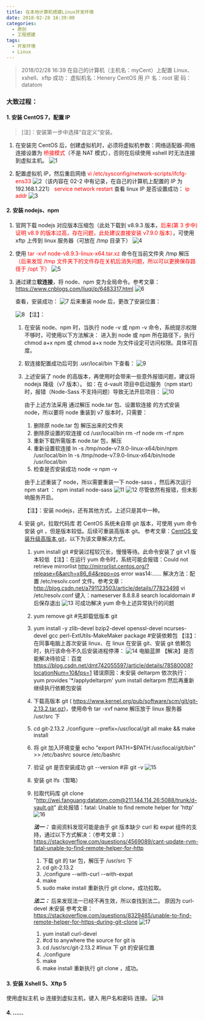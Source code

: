 ```yaml
---
title: 在本地计算机搭建Linux开发环境
date: 2018-02-28 16:39:00
categories:
  - 原创
  - 工程搭建
tags:
  - 开发环境
  - Linux
---
```


> 2018/02/28 16:39 在自己的计算机（主机名：myCent）上配置 Linux、xshell、xftp 成功：
> 虚拟机名：Henery CentOS
> 用 户 名：root
> 密 码：datatom

### 大致过程：

#### 1. 安装 CentOS 7，配置 IP

> [注]：安装第一步中选择“自定义”安装。

1. 在安装完 CentOS 后，创建虚拟机时，必须将虚拟机参数：网络适配器-网络连接设置为 <font color="red">桥接模式</font>（不是 NAT 模式），否则在后续使用 xshell 时无法连接到虚拟主机。
![1](../images/linux-environment/01.png)

2. 配置虚拟机 IP，然后重启网络
   <font color="red">vi /etc/sysconfig/network-scripts/ifcfg-ens33</font>
   ![2](../images/linux-environment/02.png)（该内容在 02-2 中有记录，在自己的计算机上配置的 IP 为 192.168.1.221）
   <font color="red">service network restart</font>
   查看 linux IP 是否设置成功：
   <font color="red">ip addr</font>
   ![3](../images/linux-environment/03.png)

#### 2. 安装 nodejs、npm

1. 官网下载 nodejs 对应版本压缩包（此处下载到 v8.9.3 版本，<font color="red">后来(第 3 步中)证明 v8.9 的版本过高，存在问题，此处建议直接安装 v7.9.0 版本）</font>，可使用 xftp 上传到 linux 服务器（可放在 /tmp 目录下）
![4](../images/linux-environment/04.png)

2. 使用 <font color="red">tar -xvf node-v8.9.3-linux-x64.tar.xz</font> 命令在当前文件夹 /tmp 解压 <font color="red">（后来发现 /tmp 文件夹下的文件存在关机后消失问题，所以可以更换保存路径于 /opt 下）</font>
![5](../images/linux-environment/05.png)

3.  通过建立**软连接**，将 node、npm 变为全局命令。参考文章：https://www.cnblogs.com/liuqi/p/6483317.html
![6](../images/linux-environment/06.png)

    查看，安装成功：
    ![7](../images/linux-environment/07.png)
    后来重装 node 后，更改了安装位置：

    ![8](../images/linux-environment/08.png)
    【注】：

    1.  在安装 node、npm 时，当执行 node -v 或 npm -v 命令，系统提示权限不够时，可使用以下方法解决：
        进入到 node 或 npm 所在路径下，执行 chmod a+x npm 或 chmod a+x node 为文件设定可访问权限。具体可百度。

    2.  软连接配置成功后可到 .usr/local/bin 下查看：
        ![9](../images/linux-environment/09.png)

    3.  上述安装了 node 的高版本，再使用时会带来一些意外报错问题，建议将 nodejs 降级（v7 版本）。
        如：在 d-vault 项目中启动服务（npm start）时，报错（Node-Sass 不支持问题）导致无法开启项目：
        ![10](../images/linux-environment/10.png)

        由于上述方法采用 通过解压 node.tar 包、设置软连接 的方式安装 node，所以要将 node 重装到 v7 版本时，只需要：

        1. 删除原 node.tar 包 解压出来的文件夹
        2. 删除原设置的软连接
           cd /usr/local/bin
           rm -rf node
           rm -rf npm
        3. 重新下载所需版本 node.tar 包，解压
        4. 重新设置软连接
           ln -s /tmp/node-v7.9.0-linux-x64/bin/npm /usr/local/bin
           ln -s /tmp/node-v7.9.0-linux-x64/bin/node /usr/local/bin
        5. 检查是否安装成功
           node -v
           npm -v

        由于上述重装了 node，所以需要重装一下 node-sass ，然后再次运行 npm start ：
        npm install node-sass
        ![11](../images/linux-environment/11.png)
        ![12](../images/linux-environment/12.png)
        尽管依然有报错，但未影响服务开启。

        【注】：安装 nodejs，还有其他方式，上述只是其中一种。

    4.  安装 git，拉取代码库
        若 CentOS 系统未自带 git 版本，可使用 yum 命令安装 git ，但是版本较低。后续可重装高版本 git。
        参考文章：[CentOS 安装升级高版本 git](http://blog.csdn.net/lianxiaopang/article/details/78501569)，以下为该文章解决方式。

        1. yum install git #安装过程较冗长，慢慢等待。此命令安装了 git v1 版本较低
      【注】：在运行 yum 命令时，系统可能会报错：Could not retrieve mirrorlist http://mirrorlist.centos.org/?release=6&arch=x86_64&repo=os error was14:......
      解决方法：配置 /etc/resolv.conf 文件。参考文章：http://blog.csdn.net/a791123503/article/details/77823498
      vi /etc/resolv.conf
      键入：nameserver 8.8.8.8
      search localdomain #后保存退出
      ![13](../images/linux-environment/13.png)
      可成功解决 yum 命令上述异常执行的问题

        2. yum remove git #先卸载低版本 git
        3. yum install -y zlib-devel bzip2-devel openssl-devel ncurses-devel gcc perl-ExtUtils-MakeMaker package #安装依赖包
            【注】：在同事电脑上首次安装 linux、在 linux 在安装 git、安装 git 依赖包时，执行该命令不久后安装进程停滞：
            ![14](../images/linux-environment/14.jpg)
            电脑蓝屏
            【解决】是否能解决待验证：百度 https://blog.csdn.net/dmt742055597/article/details/78580008?locationNum=10&fps=1
            错误原因：未安装 deltarpm
            依次执行：
            yum provides '\*/applydeltarpm'
            yum install deltarpm
            然后再重新继续执行依赖包安装

        4.  下载高版本 git ( https://www.kernel.org/pub/software/scm/git/git-2.13.2.tar.gz)，使用命令 tar -xvf name 解压放于 linux 服务器 /usr/src 下
        5.  cd git-2.13.2
            ./configure --prefix=/usr/local/git all
            make && make install
        6.  将 git 加入环境变量
            echo "export PATH=\$PATH:/usr/local/git/bin" >> /etc/bashrc
            source /etc/bashrc
        7.  验证 git 是否安装成功
            git --version #非 git -v
            ![15](../images/linux-environment/15.png)

        8.  安装 git lfs（暂略）
        9.  拉取代码库
            git clone "http://wei.fanguang:datatom.com@211.144.114.26:5088/trunk/d-vault.git"
            此处报错：fatal: Unable to find remote helper for 'http'
            ![16](../images/linux-environment/16.png)

            ***法一：***
            查阅资料发现可能是由于 git 版本缺少 curl 和 expat 组件的支持，通过以下方式解决：（参考文章：）
            https://stackoverflow.com/questions/4569089/cant-update-rvm-fatal-unable-to-find-remote-helper-for-http
            1.  下载 git 的 tar 包，解压于 /usr/src 下
            2.  cd git-2.13.2
            3.  ./configure --with-curl --with-expat
            4.  make
            5.  sudo make install
            重新执行 git clone，成功拉取。

            ***法二：***
            后来发现法一已经不再生效，所以查找到法二。
            原因为 curl-devel 未安装
            参考文章：https://stackoverflow.com/questions/8329485/unable-to-find-remote-helper-for-https-during-git-clone
            ![17](../images/linux-environment/17.png)

            1.  yum install curl-devel
            2.  #cd to anywhere the source for git is
            3.  cd /usr/src/git-2.13.2 #linux 下 git 的安装位置
            4.  ./configure
            5.  make
            6.  make install
                重新执行 git clone ，成功。

#### 3. 安装 Xshell 5、Xftp 5

使用虚拟主机 ip 连接到虚拟主机，键入 用户名和密码 连接。
![18](../images/linux-environment/18.png)

#### 4. ......
